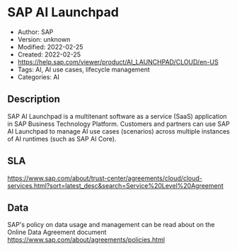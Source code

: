 # SAP AI Launchpad

* Author: SAP
* Version: unknown
* Modified: 2022-02-25
* Created: 2022-02-25
* <https://help.sap.com/viewer/product/AI_LAUNCHPAD/CLOUD/en-US>
* Tags: AI, AI use cases, lifecycle management
* Categories: AI

## Description

SAP AI Launchpad is a multitenant software as a service (SaaS) application in SAP Business Technology Platform. Customers and partners can use SAP AI Launchpad to manage AI use cases (scenarios) across multiple instances of AI runtimes (such as SAP AI Core).

## SLA

https://www.sap.com/about/trust-center/agreements/cloud/cloud-services.html?sort=latest_desc&search=Service%20Level%20Agreement

## Data

SAP's policy on data usage and management can be read about on the Online Data Agreement document https://www.sap.com/about/agreements/policies.html
